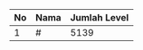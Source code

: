 | No | Nama            | Jumlah Level |
|----|-----------------|--------------|
| 1  | #    |    5139        |
